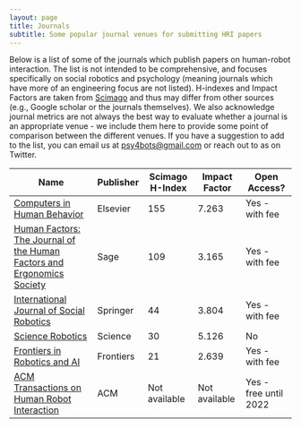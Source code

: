 ```yaml
---
layout: page
title: Journals
subtitle: Some popular journal venues for submitting HRI papers
---
```

Below is a list of some of the journals which publish papers on human-robot interaction. The list is not intended to be comprehensive, and focuses specifically on social robotics and psychology (meaning journals which have more of an engineering focus are not listed). H-indexes and Impact Factors are taken from [Scimago](https://www.scimagojr.com/) and thus may differ from other sources (e.g., Google scholar or the journals themselves). We also acknowledge journal metrics are not always the best way to evaluate whether a journal is an appropriate venue - we include them here to provide some point of comparison between the different venues. If you have a suggestion to add to the list, you can email us at psy4bots@gmail.com or reach out to as on Twitter.

| **Name**                                 | **Publisher**  | **Scimago H-Index** | **Impact Factor** | **Open Access?** |
|------------------------------------------|----------------|---------------------|-------------------|-------------------|
| [Computers in Human Behavior](https://www.journals.elsevier.com/computers-in-human-behavior)             | Elsevier  | 155   | 7.263    | Yes - with fee        |
| [Human Factors: The Journal of the Human Factors and Ergonomics Society](https://journals.sagepub.com/home/hfs)  | Sage | 109  | 3.165 | Yes - with fee  |
| [International Journal of Social Robotics](https://www.springer.com/journal/12369)                        | Springer  | 44    | 3.804    | Yes - with fee        |
| [Science Robotics](https://robotics.sciencemag.org/ )                                                     | Science   | 30    | 5.126    | No                    |
| [Frontiers in Robotics and AI](https://www.frontiersin.org/journals/robotics-and-ai)                      | Frontiers | 21    | 2.639    | Yes - with fee        |
| [ACM Transactions on Human Robot Interaction](https://dl.acm.org/journal/thri)    | ACM       | Not available   | Not available |             Yes - free until 2022 |

